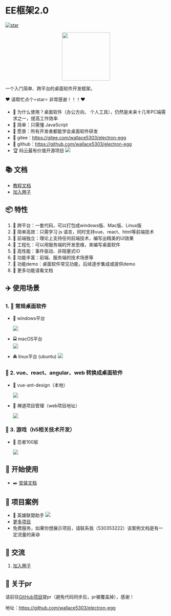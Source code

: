# EE框架2.0 
[![star](https://gitee.com/wallace5303/electron-egg/badge/star.svg?theme=gvp)](https://gitee.com/wallace5303/electron-egg/stargazers)

<div align=center>
<img src="https://wallace5303.gitee.io/ee/images/electron-egg/logo.png" width="150" height="150" />
</div>

一个入门简单、跨平台的桌面软件开发框架。

❤️ 请帮忙点个⭐️star⭐️ 非常感谢！！！❤️

- 🍩 为什么使用？桌面软件（办公方向、 个人工具），仍然是未来十几年PC端需求之一，提高工作效率
- 🍉 简单：只需懂 JavaScript
- 🍑 愿景：所有开发者都能学会桌面软件研发
- 🍰 gitee：https://gitee.com/wallace5303/electron-egg
- 🍨 github：https://github.com/wallace5303/electron-egg
- 🏆 码云最有价值开源项目
    ![](https://wallace5303.gitee.io/ee/images/electron-egg/ee-zs.png)    

## 📚 文档
- [教程文档](https://www.yuque.com/u34495/mivcfg)
- [加入圈子](https://www.yuque.com/u34495/mivcfg/nigu4q)

## 📦 特性
1. 🍄 跨平台：一套代码，可以打包成windows版、Mac版、Linux版
2. 🌰 简单高效：只需学习 js 语言，同时支持vue、react、html等前端技术
3. 🌱 前端独立：理论上支持任何前端技术，编写出精美的UI效果
4. 🌴 工程化：可以用服务端的开发思维，来编写桌面软件
5. 🍁 高性能：事件驱动、非阻塞式IO
6. 🌷 功能丰富：前端、服务端的技术场景等
7. 💐 功能demo：桌面软件常见功能，后续逐步集成或提供demo
8. 🌻 更多功能请看文档

## ✈️ 使用场景

### 1. 🚀 常规桌面软件
- 🚖 windows平台

    ![](https://wallace5303.gitee.io/ee/images/electron-egg/home.png)

- 🚍 macOS平台    
    ![](https://wallace5303.gitee.io/ee/images/electron-egg/mac-socket.png)

- 🚔 linux平台 (ubuntu)
    ![](https://wallace5303.gitee.io/ee/images/electron-egg/ubuntu-db.png)

### 🚐 2. vue、react、angular、web 转换成桌面软件
- 🚙 vue-ant-design（本地）

    ![](https://wallace5303.gitee.io/ee/images/electron-egg/vue-antd.png)

- 🚙 禅道项目管理（web项目地址）

    ![](https://wallace5303.gitee.io/ee/images/electron-egg/ee-project-7.png)

### 🚂 3. 游戏（h5相关技术开发）
- 🚊 忍者100层

    ![](https://wallace5303.gitee.io/ee/images/electron-egg/ee_game_1.png)


## 📒 开始使用

- ✒️ [安装文档](https://www.yuque.com/u34495/mivcfg/qo4uqg)
    
## 🐶 项目案例
- 🐸 英雄联盟助手
    ![](https://wallace5303.gitee.io/ee/images/electron-egg/serendipity/lol-zhanji.png)
- [更多项目](https://www.yuque.com/u34495/mivcfg/ep4otg)
- 免费服务，如果你想展示项目，请联系我（530353222）该案例文档是有一定流量的奥😄

## 💬 交流
1. [加入圈子](https://www.yuque.com/u34495/mivcfg/nigu4q)

## 📌 关于pr
请前往[GitHub项目](https://github.com/wallace5303/electron-egg)提pr（避免代码同步后，pr被覆盖掉），感谢！

地址：https://github.com/wallace5303/electron-egg




